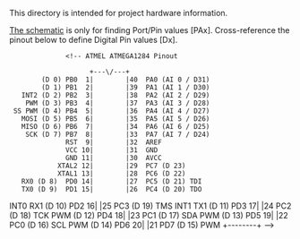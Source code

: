 
This directory is intended for project hardware information.

[The schematic](Ender3_schematic.PDF) is only for finding Port/Pin values [PAx]. Cross-reference the pinout below to define Digital Pin values [Dx].

                  <!-- ATMEL ATMEGA1284 Pinout 

                        +---\/---+
            (D 0) PB0  1|        |40  PA0 (AI 0 / D31)
            (D 1) PB1  2|        |39  PA1 (AI 1 / D30)
       INT2 (D 2) PB2  3|        |38  PA2 (AI 2 / D29)
        PWM (D 3) PB3  4|        |37  PA3 (AI 3 / D28)
     SS PWM (D 4) PB4  5|        |36  PA4 (AI 4 / D27)
       MOSI (D 5) PB5  6|        |35  PA5 (AI 5 / D26)
       MISO (D 6) PB6  7|        |34  PA6 (AI 6 / D25)
        SCK (D 7) PB7  8|        |33  PA7 (AI 7 / D24)
                  RST  9|        |32  AREF
                  VCC 10|        |31  GND
                  GND 11|        |30  AVCC
                XTAL2 12|        |29  PC7 (D 23)
                XTAL1 13|        |28  PC6 (D 22)
       RX0 (D 8)  PD0 14|        |27  PC5 (D 21) TDI
       TX0 (D 9)  PD1 15|        |26  PC4 (D 20) TDO
  INT0 RX1 (D 10) PD2 16|        |25  PC3 (D 19) TMS
  INT1 TX1 (D 11) PD3 17|        |24  PC2 (D 18) TCK
       PWM (D 12) PD4 18|        |23  PC1 (D 17) SDA
       PWM (D 13) PD5 19|        |22  PC0 (D 16) SCL
       PWM (D 14) PD6 20|        |21  PD7 (D 15) PWM
                        +--------+ -->

